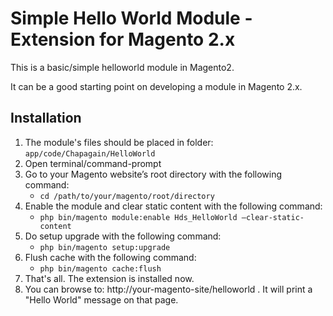 # Simple Hello World Module - Extension for Magento 2.x

This is a basic/simple helloworld module in Magento2. 

It can be a good starting point on developing a module in Magento 2.x.

## Installation

1. The module's files should be placed in folder: `app/code/Chapagain/HelloWorld`
2. Open terminal/command-prompt
3. Go to your Magento website’s root directory with the following command:
    - `cd /path/to/your/magento/root/directory`
4. Enable the module and clear static content with the following command:
    - `php bin/magento module:enable Hds_HelloWorld –clear-static-content`
5. Do setup upgrade with the following command:
    - `php bin/magento setup:upgrade`
6. Flush cache with the following command:
    - `php bin/magento cache:flush`
7. That's all. The extension is installed now.
8. You can browse to: http://your-magento-site/helloworld . It will print a "Hello World" message on that page.
